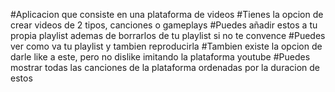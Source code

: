 #Aplicacion que consiste en una plataforma de videos
#Tienes la opcion de crear videos de 2 tipos, canciones o gameplays
#Puedes añadir estos a tu propia playlist ademas de borrarlos de tu playlist si no te convence
#Puedes ver como va tu playlist y tambien reproducirla
#Tambien existe la opcion de darle like a este, pero no dislike imitando la plataforma youtube
#Puedes mostrar todas las canciones de la plataforma ordenadas por la duracion de estos

